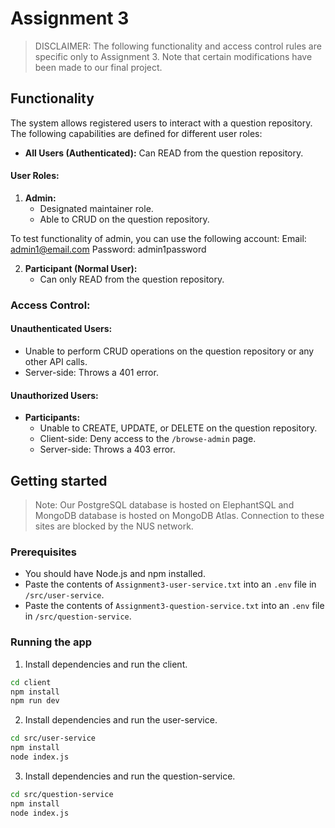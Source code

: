 # Assignment 3
>  DISCLAIMER: The following functionality and access control rules are specific only to Assignment 3. Note that certain modifications have been made to our final project.

## Functionality

The system allows registered users to interact with a question repository. The following capabilities are defined for different user roles:

- **All Users (Authenticated):** Can READ from the question repository.

#### User Roles:

1. **Admin:**
   - Designated maintainer role.
   - Able to CRUD on the question repository.

To test functionality of admin, you can use the following account:
Email: admin1@email.com
Password: admin1password

2. **Participant (Normal User):**
   - Can only READ from the question repository.

### Access Control:

#### Unauthenticated Users:

- Unable to perform CRUD operations on the question repository or any other API calls.
- Server-side: Throws a 401 error.

#### Unauthorized Users:

- **Participants:**
  - Unable to CREATE, UPDATE, or DELETE on the question repository.
  - Client-side: Deny access to the `/browse-admin` page.
  - Server-side: Throws a 403 error.


## Getting started

> Note: Our PostgreSQL database is hosted on ElephantSQL and MongoDB database is hosted on MongoDB Atlas.
> Connection to these sites are blocked by the NUS network.

### Prerequisites
- You should have Node.js and npm installed.
- Paste the contents of `Assignment3-user-service.txt` into an `.env` file in `/src/user-service`.
- Paste the contents of `Assignment3-question-service.txt` into an `.env` file in `/src/question-service`.


### Running the app

1. Install dependencies and run the client.
  ```sh
  cd client
  npm install
  npm run dev
  ```

2. Install dependencies and run the user-service.
  ```sh
  cd src/user-service
  npm install
  node index.js
  ```

3. Install dependencies and run the question-service.
  ```sh
  cd src/question-service
  npm install
  node index.js
  ```